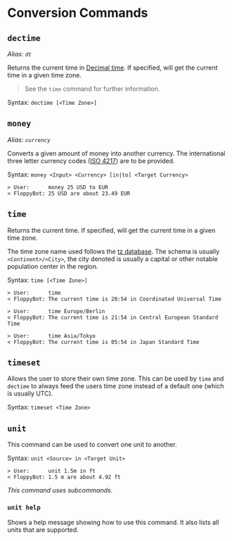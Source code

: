 # Conversion Commands

## `dectime`

_Alias: `dt`_

Returns the current time in [Decimal time][dectime].
If specified, will get the current time in a given time zone.

> See the `time` command for further information.

Syntax: `dectime [<Time Zone>]`

[dectime]: https://en.wikipedia.org/wiki/Decimal_time

## `money`

_Alias: `currency`_

Converts a given amount of money into another currency.
The international three letter currency codes ([ISO 4217][iso4217]) are to be provided.

Syntax: `money <Input> <Currency> [in|to] <Target Currency>`

```
> User:      money 25 USD to EUR
< FloppyBot: 25 USD are about 23.49 EUR
```

[iso4217]: https://en.wikipedia.org/wiki/ISO_4217

## `time`

Returns the current time. If specified, will get the current time in a given time zone.

The time zone name used follows the [tz database][tz]. The schema is usually `<Continent>/<City>`,
the city denoted is usually a capital or other notable population center in the region.

Syntax: `time [<Time Zone>]`

```
> User:      time
< FloppyBot: The current time is 20:54 in Coordinated Universal Time

> User:      time Europe/Berlin
< FloppyBot: The current time is 21:54 in Central European Standard Time

> User:      time Asia/Tokyo
< FloppyBot: The current time is 05:54 in Japan Standard Time
```

[tz]: https://en.wikipedia.org/wiki/List_of_tz_database_time_zones

## `timeset`

Allows the user to store their own time zone. This can be used by `time` and `dectime` to
always feed the users time zone instead of a default one (which is usually UTC).

Syntax: `timeset <Time Zone>`

## `unit`

This command can be used to convert one unit to another.

Syntax: `unit <Source> in <Target Unit>`

```
> User:      unit 1.5m in ft
< FloppyBot: 1.5 m are about 4.92 ft
```

_This command uses subcommands._

### `unit help`

Shows a help message showing how to use this command. It also lists all units that are supported.
